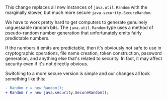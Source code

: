This change replaces all new instances of `java.util.Random` with the marginally slower, but much more secure `java.security.SecureRandom`.

We have to work pretty hard to get computers to generate genuinely unguessable random bits. The `java.util.Random` type uses a method of pseudo-random number generation that unfortunately emits fairly predictable numbers.

If the numbers it emits are predictable, then it's obviously not safe to use in cryptographic operations, file name creation, token construction, password generation, and anything else that's related to security. In fact, it may affect security even if it's not directly obvious.

Switching to a more secure version is simple and our changes all look something like this:

```diff
- Random r = new Random();
+ Random r = new java.security.SecureRandom();
```
